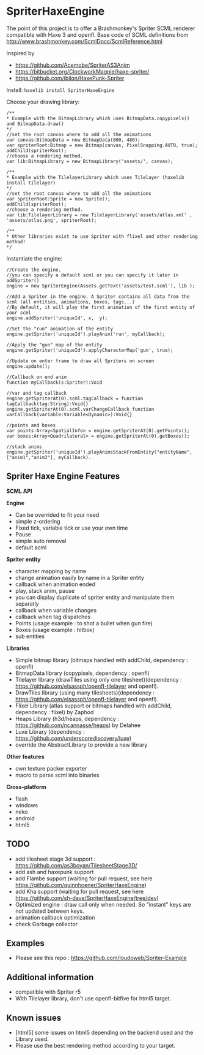 SpriterHaxeEngine 
=============

The point of this project is to offer a Brashmonkey's Spriter SCML renderer compatible with Haxe 3 and openfl.
Base code of SCML definitions from http://www.brashmonkey.com/ScmlDocs/ScmlReference.html 

Inspired by 
 - https://github.com/Acemobe/SpriterAS3Anim
 - https://bitbucket.org/ClockworkMagpie/haxe-spriter/
 - https://github.com/ibilon/HaxePunk-Spriter

Install:
``haxelib install SpriterHaxeEngine``

Choose your drawing library:

```as3
/**
* Example with the BitmapLibrary which uses BitmapData.copypixels() and BitmapData.draw()
*/
//set the root canvas where to add all the animations
var canvas:BitmapData = new BitmapData(800, 480);
var spriterRoot:Bitmap = new Bitmap(canvas, PixelSnapping.AUTO, true);
addChild(spriterRoot);
//choose a rendering method.
var lib:BitmapLibrary = new BitmapLibrary('assets/', canvas);

/**
* Example with the TilelayerLibrary which uses Tilelayer (haxelib install tilelayer)
*/
//set the root canvas where to add all the animations
var spriterRoot:Sprite = new Sprite();
addChild(spriterRoot);
//choose a rendering method.
var lib:TilelayerLibrary = new TilelayerLibrary('assets/atlas.xml' , 'assets/atlas.png', spriterRoot);

/**
* Other libraries exist to use Spriter with flixel and other rendering method!
*/
```

Instantiate the engine:

```as3
//Create the engine.
//you can specify a default scml or you can specify it later in addSpriter()
engine = new SpriterEngine(Assets.getText('assets/test.scml'), lib );
		
//Add a Spriter in the engine. A Spriter contains all data from the scml (all entities, animations, boxes, tags...)
//By default, it will play the first animation of the first entity of your scml
engine.addSpriter('uniqueId', x,  y);

//Set the "run" animation of the entity
engine.getSpriter('uniqueId').playAnim('run', myCallback);

//Apply the "gun" map of the entity
engine.getSpriter('uniqueId').applyCharacterMap('gun', true);

//Update on enter frame to draw all Spriters on screen
engine.update();

//Callback on end anim
function myCallback(s:Spriter):Void

//var and tag callback
engine.getSpriterAt(0).scml.tagCallback = function tagCallback(tag:String):Void{}
engine.getSpriterAt(0).scml.varChangeCallback function varCallback(variable:Variable<Dynamic>):Void{}

//points and boxes
var points:Array<SpatialInfo> = engine.getSpriterAt(0).getPoints();
var boxes:Array<Quadrilateral> = engine.getSpriterAt(0).getBoxes();

//stack anims
engine.getSpriter('uniqueId').playAnimsStackFromEntity("entityName", ["anim1","anim2"], myCallback).

```

Spriter Haxe Engine Features
--------------

**SCML API**

**Engine**
 - Can be overrided to fit your need
 - simple z-ordering
 - Fixed tick, variable tick or use your own time
 - Pause
 - simple auto removal
 - default scml
 
**Spriter entity**
 - character mapping by name
 - change animation easily by name in a Spriter entity
 - callback when animation ended
 - play, stack anim, pause
 - you can display duplicate of spriter entity and manipulate them separatly
 - callback when variable changes
 - callback when tag dispatches
 - Points (usage example : to shot a bullet when gun fire)
 - Boxes (usage example : hitbox)
 - sub entities

**Libraries**
 - Simple bitmap library (bitmaps handled with addChild, dependency : openfl)
 - BitmapData library (copypixels, dependency : openfl)
 - Tilelayer library (drawTiles using only one tilesheet)(dependency : https://github.com/elsassph/openfl-tilelayer and openfl).
 - DrawTiles library (using many tilesheets)(dependency : https://github.com/elsassph/openfl-tilelayer and openfl).
 - Flixel Library (atlas support or bitmaps handled with addChild, dependency : flixel) by Zaphod
 - Heaps Library (h3d/heaps, dependency : https://github.com/ncannasse/heaps) by Delahee
 - Luxe Library (dependency : https://github.com/underscorediscovery/luxe)
 - override the AbstractLibrary to provide a new library
 
**Other features**
 - own texture packer exporter
 - macro to parse scml into binaries

**Cross-platform**
 - flash
 - windows
 - neko
 - android
 - html5

TODO
----
 - add tilesheet stage 3d support : https://github.com/as3boyan/TilesheetStage3D/
 - add ash and haxepunk support
 - add Flambe support (waiting for pull request, see here https://github.com/quinnhoener/SpriterHaxeEngine)
 - add Kha support (waiting for pull request, see here https://github.com/sh-dave/SpriterHaxeEngine/tree/dev)
 - Optimized engine : draw call only when needed. So "instant" keys are not updated between keys.
 - animation callback optimization
 - check Garbage collector
 
Examples
------------
 - Please see this repo : https://github.com/loudoweb/Spriter-Example
 
Additional information
------------
 - compatible with Spriter r5
 - With Tilelayer library, don't use openfl-bitfive for html5 target.
 
 
Known issues
------------
 - [html5] some issues on html5 depending on the backend used and the Library used.
 - Please use the best rendering method according to your target.
 
